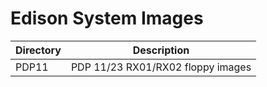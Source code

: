 # Edison System Images

|Directory| Description                     |
|---------|---------------------------------|
|PDP11    |PDP 11/23 RX01/RX02 floppy images|
